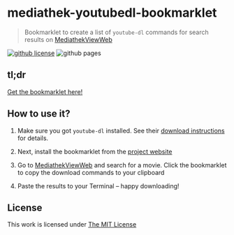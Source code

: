 # mediathek-youtubedl-bookmarklet

> Bookmarklet to create a list of `youtube-dl` commands for search results on [MediathekViewWeb](http://mediathekviewweb.de/)

[![github license](https://badgen.net/github/license/micromatch/micromatch)](ttps://opensource.org/licenses/MIT)
![github pages](https://github.com/idleberg/mediathek-youtubedl-bookmarklet/workflows/github%20pages/badge.svg)

## tl;dr

[Get the bookmarklet here!][website]

## How to use it?

1. Make sure you got `youtube-dl` installed. See their [download instructions](http://ytdl-org.github.io/youtube-dl/download.html) for details.

2. Next, install the bookmarklet from the [project website][website]

3. Go to [MediathekViewWeb](http://mediathekviewweb.de/) and search for a movie. Click the bookmarklet to copy the download commands to your clipboard

4. Paste the results to your Terminal – happy downloading!

## License

This work is licensed under [The MIT License](https://opensource.org/licenses/MIT)

[website]: https://idleberg.github.io/mediathek-youtubedl-bookmarklet/
